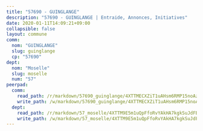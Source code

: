 ```yaml
---
title: "57690 - GUINGLANGE"
description: "57690 - GUINGLANGE | Entraide, Annonces, Initiatives"
date: 2020-01-11T14:09:21+09:00
collapsible: false
layout: commune
comm:
  nom: "GUINGLANGE"
  slug: guinglange
  cp: "57690"
dept:
  nom: "Moselle"
  slug: moselle
  num: "57"
peerpad:
  comm:
    read_path: /r/markdown/57690_guinglange/4XTTMECXZiT1uAHsm6RMP15noAz9ZWPuvtNTukGympwP4RB1Y
    write_path: /w/markdown/57690_guinglange/4XTTMECXZiT1uAHsm6RMP15noAz9ZWPuvtNTukGympwP4RB1Y-K3TgUtDbQr7RVTUg83HKFwx1ZPDFEK3zzGZH7mHb7C15oudw6UEZ1rSTXnUw5CT9MbdmnHpoapLKMauSk4PiPHM5en4j3Aw9opFSg2zKHSAwbAqTALzJv9rmuqoB79EQjgNSX8mc
  dept:
    read_path: /r/markdown/57_moselle/4XTTM9E5m1uQpFfoRvYAkHA7kgkSuJdFBSCmoLnZ6YvxmqAKj
    write_path: /w/markdown/57_moselle/4XTTM9E5m1uQpFfoRvYAkHA7kgkSuJdFBSCmoLnZ6YvxmqAKj-K3TgTxpsRhjGfb3pJqDaX4rYTLkyLoK3BLA4awBfhTSCoyNhResrhhmfsEF8aKnccedt5XoBzWeRYfKxQxNKv71ETcpGharLRE7rdgTKY3uSaW3Du2dz8v23YEY268mfYmweTFnR
---
```


